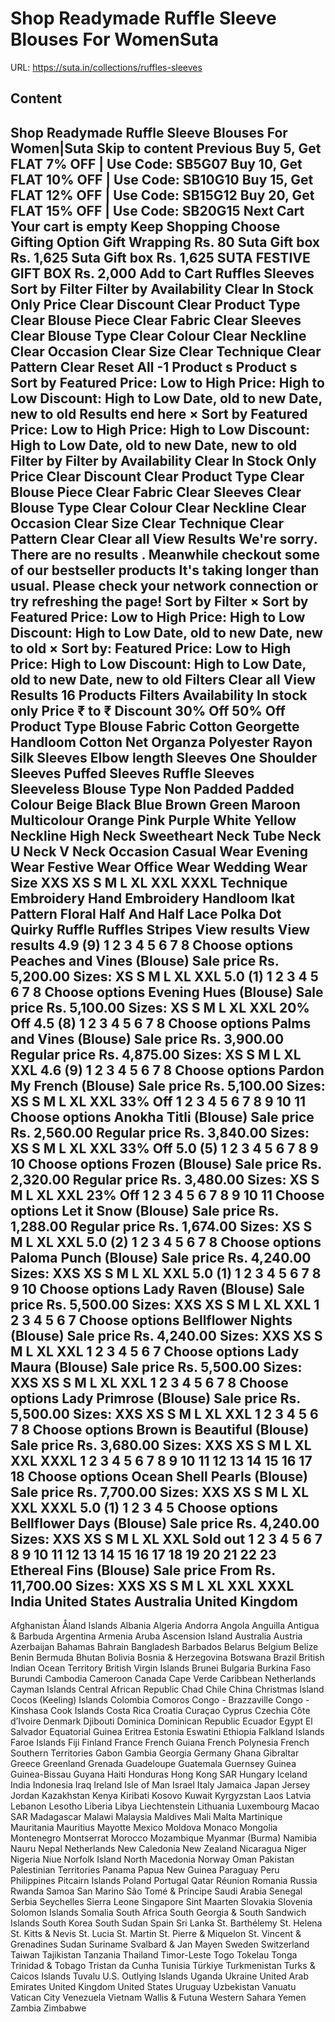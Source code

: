 # Shop Readymade Ruffle Sleeve Blouses For WomenSuta

URL: https://suta.in/collections/ruffles-sleeves

## Content

Shop Readymade Ruffle Sleeve Blouses For Women|Suta
Skip to content
Previous
Buy 5, Get FLAT 7% OFF | Use Code: SB5G07
Buy 10, Get FLAT 10% OFF | Use Code: SB10G10
Buy 15, Get FLAT 12% OFF | Use Code: SB15G12
Buy 20, Get FLAT 15% OFF | Use Code: SB20G15
Next
Cart
Your cart is empty
Keep Shopping
Choose Gifting Option
Gift Wrapping
Rs. 80
Suta Gift box
Rs. 1,625
Suta Gift box
Rs. 1,625
SUTA FESTIVE GIFT BOX
Rs. 2,000
Add to Cart
Ruffles Sleeves
Sort by
Filter
Filter by
Availability
Clear
In Stock Only
Price
Clear
Discount
Clear
Product Type
Clear
Blouse Piece
Clear
Fabric
Clear
Sleeves
Clear
Blouse Type
Clear
Colour
Clear
Neckline
Clear
Occasion
Clear
Size
Clear
Technique
Clear
Pattern
Clear
Reset All
-1
Product
s
Product
s
Sort by
Featured
Price: Low to High
Price: High to Low
Discount: High to Low
Date, old to new
Date, new to old
Results end here
×
Sort by
Featured
Price: Low to High
Price: High to Low
Discount: High to Low
Date, old to new
Date, new to old
Filter by
Filter by
Availability
Clear
In Stock Only
Price
Clear
Discount
Clear
Product Type
Clear
Blouse Piece
Clear
Fabric
Clear
Sleeves
Clear
Blouse Type
Clear
Colour
Clear
Neckline
Clear
Occasion
Clear
Size
Clear
Technique
Clear
Pattern
Clear
Clear all
View Results
We're sorry. There are no results
.
Meanwhile checkout some of our bestseller products
It's taking longer than usual. Please check your network connection or try refreshing the page!
Sort by
Filter
×
Sort by
Featured
Price: Low to High
Price: High to Low
Discount: High to Low
Date, old to new
Date, new to old
×
Sort by:
Featured
Price: Low to High
Price: High to Low
Discount: High to Low
Date, old to new
Date, new to old
Filters
Clear all
View Results
16 Products
Filters
Availability
In stock only
Price
₹
to
₹
Discount
30% Off
50% Off
Product Type
Blouse
Fabric
Cotton
Georgette
Handloom Cotton
Net
Organza
Polyester
Rayon
Silk
Sleeves
Elbow length Sleeves
One Shoulder Sleeves
Puffed Sleeves
Ruffle Sleeves
Sleeveless
Blouse Type
Non Padded
Padded
Colour
Beige
Black
Blue
Brown
Green
Maroon
Multicolour
Orange
Pink
Purple
White
Yellow
Neckline
High Neck
Sweetheart Neck
Tube Neck
U Neck
V Neck
Occasion
Casual Wear
Evening Wear
Festive Wear
Office Wear
Wedding Wear
Size
XXS
XS
S
M
L
XL
XXL
XXXL
Technique
Embroidery
Hand Embroidery
Handloom
Ikat
Pattern
Floral
Half And Half
Lace
Polka Dot
Quirky
Ruffle
Ruffles
Stripes
View results
View results
4.9
(9)
1
2
3
4
5
6
7
8
Choose options
Peaches and Vines (Blouse)
Sale price
Rs. 5,200.00
Sizes:
XS
S
M
L
XL
XXL
5.0
(1)
1
2
3
4
5
6
7
8
Choose options
Evening Hues (Blouse)
Sale price
Rs. 5,100.00
Sizes:
XS
S
M
L
XL
XXL
20% Off
4.5
(8)
1
2
3
4
5
6
7
8
Choose options
Palms and Vines (Blouse)
Sale price
Rs. 3,900.00
Regular price
Rs. 4,875.00
Sizes:
XS
S
M
L
XL
XXL
4.6
(9)
1
2
3
4
5
6
7
8
Choose options
Pardon My French (Blouse)
Sale price
Rs. 5,100.00
Sizes:
XS
S
M
L
XL
XXL
33% Off
1
2
3
4
5
6
7
8
9
10
11
Choose options
Anokha Titli (Blouse)
Sale price
Rs. 2,560.00
Regular price
Rs. 3,840.00
Sizes:
XS
S
M
L
XL
XXL
33% Off
5.0
(5)
1
2
3
4
5
6
7
8
9
10
Choose options
Frozen (Blouse)
Sale price
Rs. 2,320.00
Regular price
Rs. 3,480.00
Sizes:
XS
S
M
L
XL
XXL
23% Off
1
2
3
4
5
6
7
8
9
10
11
Choose options
Let it Snow (Blouse)
Sale price
Rs. 1,288.00
Regular price
Rs. 1,674.00
Sizes:
XS
S
M
L
XL
XXL
5.0
(2)
1
2
3
4
5
6
7
8
Choose options
Paloma Punch (Blouse)
Sale price
Rs. 4,240.00
Sizes:
XXS
XS
S
M
L
XL
XXL
5.0
(1)
1
2
3
4
5
6
7
8
9
10
Choose options
Lady Raven (Blouse)
Sale price
Rs. 5,500.00
Sizes:
XXS
XS
S
M
L
XL
XXL
1
2
3
4
5
6
7
Choose options
Bellflower Nights (Blouse)
Sale price
Rs. 4,240.00
Sizes:
XXS
XS
S
M
L
XL
XXL
1
2
3
4
5
6
7
Choose options
Lady Maura (Blouse)
Sale price
Rs. 5,500.00
Sizes:
XXS
XS
S
M
L
XL
XXL
1
2
3
4
5
6
7
8
Choose options
Lady Primrose (Blouse)
Sale price
Rs. 5,500.00
Sizes:
XXS
XS
S
M
L
XL
XXL
1
2
3
4
5
6
7
8
Choose options
Brown is Beautiful (Blouse)
Sale price
Rs. 3,680.00
Sizes:
XXS
XS
S
M
L
XL
XXL
XXXL
1
2
3
4
5
6
7
8
9
10
11
12
13
14
15
16
17
18
Choose options
Ocean Shell Pearls (Blouse)
Sale price
Rs. 7,700.00
Sizes:
XXS
XS
S
M
L
XL
XXL
XXXL
5.0
(1)
1
2
3
4
5
Choose options
Bellflower Days (Blouse)
Sale price
Rs. 4,240.00
Sizes:
XXS
XS
S
M
L
XL
XXL
Sold out
1
2
3
4
5
6
7
8
9
10
11
12
13
14
15
16
17
18
19
20
21
22
23
Ethereal Fins (Blouse)
Sale price
From Rs. 11,700.00
Sizes:
XXS
XS
S
M
L
XL
XXL
XXXL
India
United States
Australia
United Kingdom
---
Afghanistan
Åland Islands
Albania
Algeria
Andorra
Angola
Anguilla
Antigua & Barbuda
Argentina
Armenia
Aruba
Ascension Island
Australia
Austria
Azerbaijan
Bahamas
Bahrain
Bangladesh
Barbados
Belarus
Belgium
Belize
Benin
Bermuda
Bhutan
Bolivia
Bosnia & Herzegovina
Botswana
Brazil
British Indian Ocean Territory
British Virgin Islands
Brunei
Bulgaria
Burkina Faso
Burundi
Cambodia
Cameroon
Canada
Cape Verde
Caribbean Netherlands
Cayman Islands
Central African Republic
Chad
Chile
China
Christmas Island
Cocos (Keeling) Islands
Colombia
Comoros
Congo - Brazzaville
Congo - Kinshasa
Cook Islands
Costa Rica
Croatia
Curaçao
Cyprus
Czechia
Côte d’Ivoire
Denmark
Djibouti
Dominica
Dominican Republic
Ecuador
Egypt
El Salvador
Equatorial Guinea
Eritrea
Estonia
Eswatini
Ethiopia
Falkland Islands
Faroe Islands
Fiji
Finland
France
French Guiana
French Polynesia
French Southern Territories
Gabon
Gambia
Georgia
Germany
Ghana
Gibraltar
Greece
Greenland
Grenada
Guadeloupe
Guatemala
Guernsey
Guinea
Guinea-Bissau
Guyana
Haiti
Honduras
Hong Kong SAR
Hungary
Iceland
India
Indonesia
Iraq
Ireland
Isle of Man
Israel
Italy
Jamaica
Japan
Jersey
Jordan
Kazakhstan
Kenya
Kiribati
Kosovo
Kuwait
Kyrgyzstan
Laos
Latvia
Lebanon
Lesotho
Liberia
Libya
Liechtenstein
Lithuania
Luxembourg
Macao SAR
Madagascar
Malawi
Malaysia
Maldives
Mali
Malta
Martinique
Mauritania
Mauritius
Mayotte
Mexico
Moldova
Monaco
Mongolia
Montenegro
Montserrat
Morocco
Mozambique
Myanmar (Burma)
Namibia
Nauru
Nepal
Netherlands
New Caledonia
New Zealand
Nicaragua
Niger
Nigeria
Niue
Norfolk Island
North Macedonia
Norway
Oman
Pakistan
Palestinian Territories
Panama
Papua New Guinea
Paraguay
Peru
Philippines
Pitcairn Islands
Poland
Portugal
Qatar
Réunion
Romania
Russia
Rwanda
Samoa
San Marino
São Tomé & Príncipe
Saudi Arabia
Senegal
Serbia
Seychelles
Sierra Leone
Singapore
Sint Maarten
Slovakia
Slovenia
Solomon Islands
Somalia
South Africa
South Georgia & South Sandwich Islands
South Korea
South Sudan
Spain
Sri Lanka
St. Barthélemy
St. Helena
St. Kitts & Nevis
St. Lucia
St. Martin
St. Pierre & Miquelon
St. Vincent & Grenadines
Sudan
Suriname
Svalbard & Jan Mayen
Sweden
Switzerland
Taiwan
Tajikistan
Tanzania
Thailand
Timor-Leste
Togo
Tokelau
Tonga
Trinidad & Tobago
Tristan da Cunha
Tunisia
Türkiye
Turkmenistan
Turks & Caicos Islands
Tuvalu
U.S. Outlying Islands
Uganda
Ukraine
United Arab Emirates
United Kingdom
United States
Uruguay
Uzbekistan
Vanuatu
Vatican City
Venezuela
Vietnam
Wallis & Futuna
Western Sahara
Yemen
Zambia
Zimbabwe